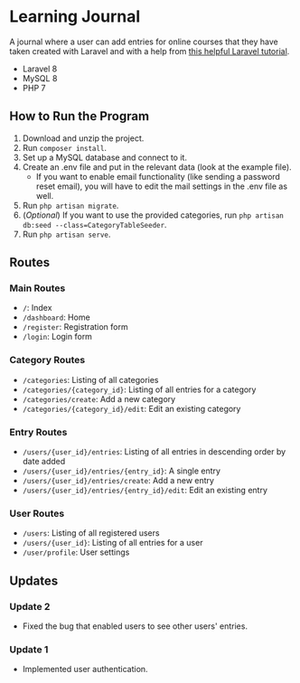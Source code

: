 # Learning Journal

A journal where a user can add entries for online courses that they have taken created with Laravel and with a help from
[this helpful Laravel tutorial](https://www.itsolutionstuff.com/post/laravel-8-crud-application-tutorial-for-beginnersexample.html).

* Laravel 8
* MySQL 8
* PHP 7

## How to Run the Program
1. Download and unzip the project.
2. Run `composer install`.
3. Set up a MySQL database and connect to it.
4. Create an .env file and put in the relevant data (look at the example file).
    * If you want to enable email functionality (like sending a password reset email), you will have to edit the mail settings in the .env file as well.
5. Run `php artisan migrate`.
6. (*Optional*) If you want to use the provided categories, run `php artisan db:seed --class=CategoryTableSeeder`.
6. Run `php artisan serve`.

## Routes
### Main Routes
* `/`: Index
* `/dashboard`: Home
* `/register`: Registration form
* `/login`: Login form

### Category Routes
* `/categories`: Listing of all categories
* `/categories/{category_id}`: Listing of all entries for a category
* `/categories/create`: Add a new category
* `/categories/{category_id}/edit`: Edit an existing category

### Entry Routes
* `/users/{user_id}/entries`: Listing of all entries in descending order by date added
* `/users/{user_id}/entries/{entry_id}`: A single entry
* `/users/{user_id}/entries/create`: Add a new entry
* `/users/{user_id}/entries/{entry_id}/edit`: Edit an existing entry

### User Routes
* `/users`: Listing of all registered users
* `/users/{user_id}`: Listing of all entries for a user
* `/user/profile`: User settings

## Updates
### Update 2
* Fixed the bug that enabled users to see other users' entries.

### Update 1
* Implemented user authentication.
